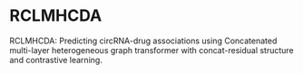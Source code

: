 # RCLMHCDA
RCLMHCDA: Predicting circRNA-drug associations using Concatenated multi-layer heterogeneous graph transformer with concat-residual structure and contrastive learning.
